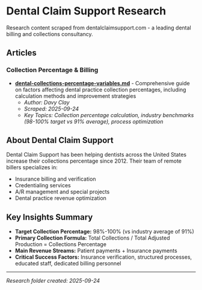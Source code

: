 # Dental Claim Support Research

Research content scraped from dentalclaimsupport.com - a leading dental billing and collections consultancy.

## Articles

### Collection Percentage & Billing
- **[dental-collections-percentage-variables.md](./dental-collections-percentage-variables.md)** - Comprehensive guide on factors affecting dental practice collection percentages, including calculation methods and improvement strategies
  - *Author: Davy Clay*
  - *Scraped: 2025-09-24*
  - *Key Topics: Collection percentage calculation, industry benchmarks (98-100% target vs 91% average), process optimization*

## About Dental Claim Support

Dental Claim Support has been helping dentists across the United States increase their collections percentage since 2012. Their team of remote billers specializes in:

- Insurance billing and verification
- Credentialing services
- A/R management and special projects
- Dental practice revenue optimization

## Key Insights Summary

- **Target Collection Percentage:** 98%-100% (vs industry average of 91%)
- **Primary Collection Formula:** Total Collections / Total Adjusted Production = Collections Percentage
- **Main Revenue Streams:** Patient payments + Insurance payments
- **Critical Success Factors:** Insurance verification, structured processes, educated staff, dedicated billing personnel

---
*Research folder created: 2025-09-24*